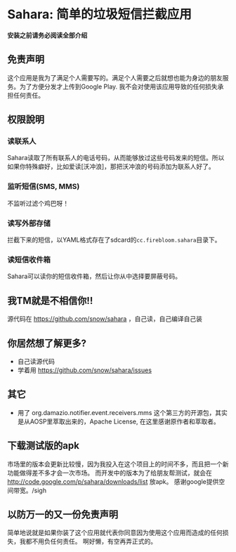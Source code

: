 Sahara: 简单的垃圾短信拦截应用
==============================

**安装之前请务必阅读全部介绍**

## 免责声明
这个应用是我为了满足个人需要写的。满足个人需要之后就想也能为身边的朋友服务。为了方便分发才上传到Google Play. 我不会对使用该应用导致的任何损失承担任何责任。

## 权限說明
### 读联系人
Sahara读取了所有联系人的电话号码，从而能够放过这些号码发来的短信。所以如果你特殊癖好，比如爱读[沃冲浪]，那把沃冲浪的号码添加为联系人好了。

### 监听短信(SMS, MMS)
不监听过滤个鸡巴呀！

### 读写外部存储
拦截下来的短信，以YAML格式存在了sdcard的`cc.firebloom.sahara`目录下。

### 读短信收件箱
Sahara可以读你的短信收件箱，然后让你从中选择要屏蔽号码。

## 我TM就是不相信你!!
源代码在 https://github.com/snow/sahara ，自己读，自己编译自己装

## 你居然想了解更多?
* 自己读源代码
* 学着用 https://github.com/snow/sahara/issues

## 其它
* 用了 org.damazio.notifier.event.receivers.mms 这个第三方的开源包，其实是从AOSP里萃取出来的，Apache License, 在这里感谢原作者和萃取者。

## 下载测试版的apk
市场里的版本会更新比较慢，因为我投入在这个项目上的时间不多，而且把一个新功能做得差不多才会一次市场。
而开发中的版本为了给朋友帮测试，就会在 http://code.google.com/p/sahara/downloads/list 放apk。
感谢google提供空间带宽。/sigh

## 以防万一的又一份免责声明
简单地说就是如果你装了这个应用就代表你同意因为使用这个应用而造成的任何损失，我都不用负任何责任。
啊好懒，有空再弄正式的。
